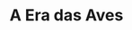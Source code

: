 ---
Numero: 454
title: A Era das Aves
Autor: James Blish
Co-autor: 
Ano-de-Publicacao: 1995
Titulo-original: Midsummer Century
Tradutor: António Porto
Co-tradutor: 
Ano-de-edicao: 1972
alias: James-Blish
Autor2-alias: 
Tradutor1-alias: Antonio-Porto
Tradutor2-alias: 
Titulo-link: 454-A-Era-das-Aves
Capa: António Pedro
pags: 178
Capa-link: Antonio-Pedro
---